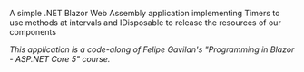 A simple .NET Blazor Web Assembly application implementing Timers to use methods at intervals and IDisposable to release the resources of our components

*This application is a code-along of Felipe Gavilan's "Programming in Blazor - ASP.NET Core 5" course.*
